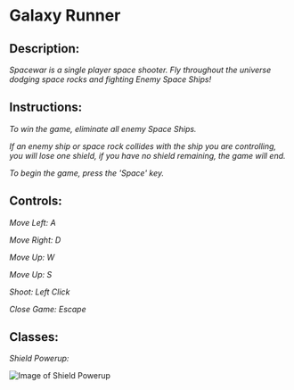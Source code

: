 # Galaxy Runner
## Description:
  _Spacewar is a single player space shooter. Fly throughout the universe dodging space rocks and fighting Enemy Space Ships!_

## Instructions:
  _To win the game, eliminate all enemy Space Ships._

  _If an enemy ship or space rock collides with the ship you are controlling, you will lose one shield, if you have no shield remaining, the game will end._

  _To begin the game, press the 'Space' key._

## Controls:
  _Move Left: A_

  _Move Right: D_

  _Move Up: W_

  _Move Up: S_

  _Shoot: Left Click_

  _Close Game: Escape_

## Classes:
  _Shield Powerup:_
  
  ![Image of Shield Powerup]()
 


